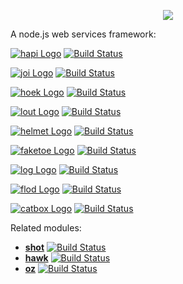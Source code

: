 <p align="center"><img src="https://raw.github.com/walmartlabs/blammo/master/images/blammo.png" /></center>

A node.js web services framework:

[![hapi Logo](https://raw.github.com/walmartlabs/hapi/master/images/hapi.png)](https://github.com/walmartlabs/hapi) [![Build Status](https://secure.travis-ci.org/walmartlabs/hapi.png)](http://travis-ci.org/walmartlabs/hapi)

[![joi Logo](https://raw.github.com/walmartlabs/joi/master/images/joi.png)](https://github.com/walmartlabs/joi) [![Build Status](https://secure.travis-ci.org/walmartlabs/joi.png)](http://travis-ci.org/walmartlabs/joi)

[![hoek Logo](https://raw.github.com/walmartlabs/hoek/master/images/hoek.png)](https://github.com/walmartlabs/hoek) [![Build Status](https://secure.travis-ci.org/walmartlabs/hoek.png)](http://travis-ci.org/walmartlabs/hoek)

[![lout Logo](https://raw.github.com/walmartlabs/lout/master/images/lout.png)](https://github.com/walmartlabs/lout) [![Build Status](https://secure.travis-ci.org/walmartlabs/lout.png)](http://travis-ci.org/walmartlabs/lout)

[![helmet Logo](https://raw.github.com/walmartlabs/helmet/master/images/helmet.png)](https://github.com/walmartlabs/helmet) [![Build Status](https://secure.travis-ci.org/walmartlabs/helmet.png)](http://travis-ci.org/walmartlabs/helmet)

[![faketoe Logo](https://raw.github.com/walmartlabs/faketoe/master/images/faketoe.png)](https://github.com/walmartlabs/faketoe) [![Build Status](https://secure.travis-ci.org/walmartlabs/faketoe.png)](http://travis-ci.org/walmartlabs/faketoe)

[![log Logo](https://raw.github.com/walmartlabs/log/master/images/log.png)](https://github.com/walmartlabs/log) [![Build Status](https://secure.travis-ci.org/walmartlabs/log.png)](http://travis-ci.org/walmartlabs/log)

[![flod Logo](https://raw.github.com/walmartlabs/flod/master/images/flod.png)](https://github.com/walmartlabs/flod) [![Build Status](https://secure.travis-ci.org/walmartlabs/flod.png)](http://travis-ci.org/walmartlabs/flod)

[![catbox Logo](https://raw.github.com/walmartlabs/catbox/master/images/catbox.png)](https://github.com/walmartlabs/catbox) [![Build Status](https://secure.travis-ci.org/walmartlabs/catbox.png)](http://travis-ci.org/walmartlabs/catbox)

Related modules:

- [**shot**](https://github.com/hueniverse/shot) [![Build Status](https://secure.travis-ci.org/hueniverse/shot.png)](http://travis-ci.org/hueniverse/shot)
- [**hawk**](https://github.com/hueniverse/hawk) [![Build Status](https://secure.travis-ci.org/hueniverse/hawk.png)](http://travis-ci.org/hueniverse/hawk)
- [**oz**](https://github.com/hueniverse/oz) [![Build Status](https://secure.travis-ci.org/hueniverse/oz.png)](http://travis-ci.org/hueniverse/oz)

